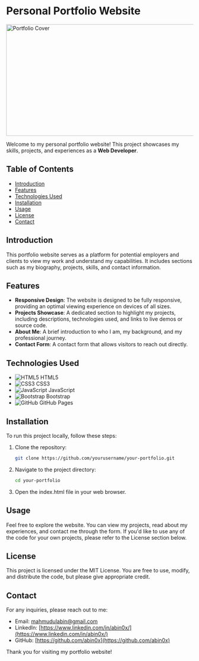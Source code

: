 # Personal Portfolio Website

<a href="https://ibb.co/qmrcNGw">
    <a href="https://ibb.co/qmrcNGw"><img src="https://i.ibb.co/qmrcNGw/e7cc6e94-73c5-4a20-9098-714896954c76.png" alt="Portfolio Cover" width="800" height="300" /></a>
</a>



Welcome to my personal portfolio website! This project showcases my skills, projects, and experiences as a **Web Developer**.

## Table of Contents

- [Introduction](#introduction)
- [Features](#features)
- [Technologies Used](#technologies-used)
- [Installation](#installation)
- [Usage](#usage)
- [License](#license)
- [Contact](#contact)

## Introduction

This portfolio website serves as a platform for potential employers and clients to view my work and understand my capabilities. It includes sections such as my biography, projects, skills, and contact information.

## Features

- **Responsive Design**: The website is designed to be fully responsive, providing an optimal viewing experience on devices of all sizes.
- **Projects Showcase**: A dedicated section to highlight my projects, including descriptions, technologies used, and links to live demos or source code.
- **About Me**: A brief introduction to who I am, my background, and my professional journey.
- **Contact Form**: A contact form that allows visitors to reach out directly.

## Technologies Used

- ![HTML5](https://img.shields.io/badge/HTML5-E34F26.svg?style=flat-square&logo=html5&logoColor=white) HTML5
- ![CSS3](https://img.shields.io/badge/CSS3-1572B6.svg?style=flat-square&logo=css3&logoColor=white) CSS3
- ![JavaScript](https://img.shields.io/badge/JavaScript-F7DF1E.svg?style=flat-square&logo=javascript&logoColor=black) JavaScript
- ![Bootstrap](https://img.shields.io/badge/Bootstrap-563D7C.svg?style=flat-square&logo=bootstrap&logoColor=white) Bootstrap <!-- Replace with any frameworks you used -->
- ![GitHub](https://img.shields.io/badge/GitHub-181717.svg?style=flat-square&logo=github&logoColor=white) GitHub Pages <!-- Add any other tools you used -->

## Installation

To run this project locally, follow these steps:

1. Clone the repository:
   ```bash
   git clone https://github.com/yourusername/your-portfolio.git
2. Navigate to the project directory:
   ```bash
   cd your-portfolio
3. Open the index.html file in your web browser.

## Usage

Feel free to explore the website. You can view my projects, read about my experiences, and contact me through the form. If you'd like to use any of the code for your own projects, please refer to the License section below.

## License

This project is licensed under the MIT License. You are free to use, modify, and distribute the code, but please give appropriate credit.

## Contact

For any inquiries, please reach out to me:

- Email: [mahmudulabin@gmail.com](mailto:mahmudulabin@gmail.com)
- LinkedIn: [https://www.linkedin.com/in/abin0x/](https://www.linkedin.com/in/abin0x/)
- GitHub: [https://github.com/abin0x](https://github.com/abin0x)

Thank you for visiting my portfolio website!


